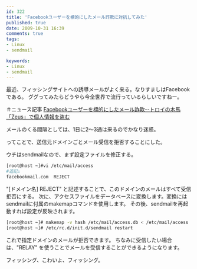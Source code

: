 ```yaml
---
id: 322
title: 'Facebookユーザーを標的にしたメール詐欺に対抗してみた'
published: true
date: 2009-10-31 16:39
comments: true
tags:
- Linux
- sendmail

keywords:
- Linux
- sendmail
---
```

最近、フィッシングサイトへの誘導メールがよく来る。なりすましはFacebookである。
ググってみたらどうやら今全世界で流行っているらしいですねー。

＃ニュース記事
[Facebookユーザーを標的にしたメール詐欺--トロイの木馬「Zeus」で個人情報を盗む](http://japan.cnet.com/clip/global/story/0,3800097347,20402585,00.htm "Facebookユーザーを標的にしたメール詐欺--トロイの木馬「Zeus」で個人情報を盗む")

メールのくる間隔としては、1日に2～3通は来るのでかなり迷惑。

ってことで、送信元ドメインごとメール受信を拒否することにした。


ウチはsendmailなので、まず設定ファイルを修正する。


```sh
[root@host ~]#vi /etc/mail/access
#追記↓
facebookmail.com  REJECT
```

"[ドメイン名] REJECT" と記述することで、このドメインのメールはすべて受信拒否にする。
次に、アクセスファイルをデータベースに変換します。変換にはsendmailに付属のmakemapコマンドを使用します。
その後、sendmailを再起動すれば設定が反映されます。

```sh
[root@host ~]# makemap -v hash /etc/mail/access.db < /etc/mail/access
[root@host ~]# /etc/rc.d/init.d/sendmail restart
```

これで指定ドメインのメールが拒否できます。
ちなみに受信したい場合は、"RELAY" を使うことでメールを受信することができるようになります。

フィッシング、こわいよ、フィッシング。
